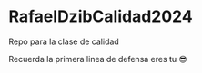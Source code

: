 # RafaelDzibCalidad2024
Repo para la clase de calidad

Recuerda la primera linea de defensa eres tu 😎

